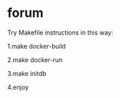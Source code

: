 # forum

Try Makefile instructions in this way:

1.make docker-build

2.make docker-run

3.make initdb

4.enjoy